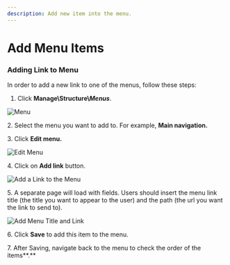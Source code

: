 ```yaml
---
description: Add new item into the menu.
---
```


# Add Menu Items

### **Adding Link to Menu**

In order to add a new link to one of the menus, follow these steps:&#x20;

1. Click **Manage\Structure\\**_**Menus**_.

![Menu](<../../../.gitbook/assets/Menus \_ varbase9003d1 (1).png>)

2\. Select the menu you want to add to. For example, **Main navigation.**

3\. Click **Edit menu.**

![Edit Menu](<../../../.gitbook/assets/Menus \_ varbase9003d1 (2).png>)

4\. Click on **Add link** button.

![Add a Link to the Menu](<../../../.gitbook/assets/Edit menu Main navigation \_ varbase9003d1.png>)

5\. A separate page will load with fields. Users should insert the menu link title (the title you want to appear to the user) and the path (the url you want the link to send to).

![Add Menu Title and Link](<../../../.gitbook/assets/Add menu link \_ varbase9003d1 (1).png>)

6\. Click **Save** to add this item to the menu.

7\. After Saving, navigate back to the menu to check the order of the items**.**

